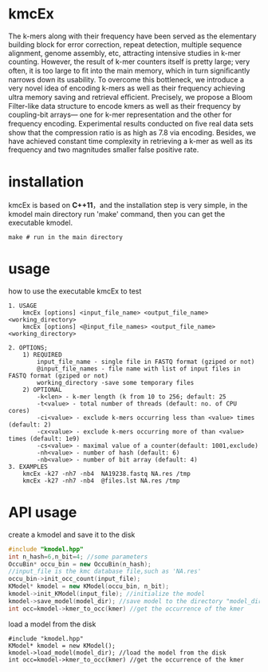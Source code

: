 ﻿# kmcEx
The k-mers along with their frequency have been served as the elementary building block for error correction, repeat detection, multiple sequence alignment, genome assembly, etc, attracting intensive studies in k-mer counting. However, the result of k-mer counters itself is pretty large; very often, it is too large to ﬁt into the main memory, which in turn signiﬁcantly narrows down its usability. To overcome this bottleneck, we introduce a very novel idea of encoding k-mers as well as their frequency achieving ultra memory saving and retrieval eﬃcient. Precisely, we propose a Bloom Filter-like data structure to encode kmers as well as their frequency by coupling-bit arrays— one for k-mer representation and the other for frequency encoding. Experimental results conducted on ﬁve real data sets show that the compression ratio is as high as 7.8 via encoding. Besides, we have achieved constant time complexity in retrieving a k-mer as well as its frequency and two magnitudes smaller false positive rate.

# installation 
kmcEx is based on **C++11**，and the installation step is very simple, in the kmodel main directory run 'make'  command, then you can get the executable kmodel.
```
make # run in the main directory 
```
# usage
how to use  the executable kmcEx to test
```
1. USAGE
    kmcEx [options] <input_file_name> <output_file_name> <working_directory>
	kmcEx [options] <@input_file_names> <output_file_name> <working_directory>

2. OPTIONS;
	1) REQUIRED
		input_file_name - single file in FASTQ format (gziped or not)
		@input_file_names - file name with list of input files in FASTQ format (gziped or not)
		working_directory -save some temporary files
	2) OPTIONAL
		-k<len> - k-mer length (k from 10 to 256; default: 25
		-t<value> - total number of threads (default: no. of CPU cores)
		-ci<value> - exclude k-mers occurring less than <value> times (default: 2)
		-cx<value> - exclude k-mers occurring more of than <value> times (default: 1e9)
		-cs<value> - maximal value of a counter(default: 1001,exclude)
		-nh<value> - number of hash (default: 6)
		-nb<value> - number of bit array (default: 4)
3. EXAMPLES
	kmcEx -k27 -nh7 -nb4  NA19238.fastq NA.res /tmp
	kmcEx -k27 -nh7 -nb4  @files.lst NA.res /tmp
```

# API usage
create a kmodel and save it to the disk
```C++
#include "kmodel.hpp"
int n_hash=6,n_bit=4; //some parameters
OccuBin* occu_bin = new OccuBin(n_hash);
//input_file is the kmc database file,such as 'NA.res'
occu_bin->init_occ_count(input_file); 
KModel* kmodel = new KModel(occu_bin, n_bit);
kmodel->init_KModel(input_file); //initialize the model
kmodel->save_model(model_dir); //save model to the directory "model_dir"
int occ=kmodel->kmer_to_occ(kmer) //get the occurrence of the kmer
```

load a model from  the disk
```
#include "kmodel.hpp"
KModel* kmodel = new KModel();
kmodel->load_model(model_dir); //load the model from the disk
int occ=kmodel->kmer_to_occ(kmer) //get the occurrence of the kmer
```